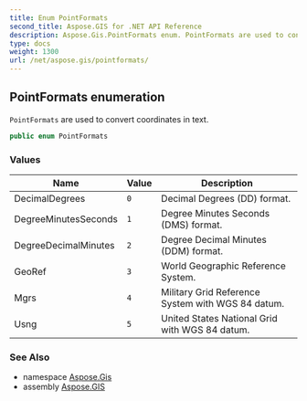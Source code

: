 ```yaml
---
title: Enum PointFormats
second_title: Aspose.GIS for .NET API Reference
description: Aspose.Gis.PointFormats enum. PointFormats are used to convert coordinates in text.
type: docs
weight: 1300
url: /net/aspose.gis/pointformats/
---
```

## PointFormats enumeration

`PointFormats` are used to convert coordinates in text.

```csharp
public enum PointFormats
```

### Values

| Name | Value | Description |
| --- | --- | --- |
| DecimalDegrees | `0` | Decimal Degrees (DD) format. |
| DegreeMinutesSeconds | `1` | Degree Minutes Seconds (DMS) format. |
| DegreeDecimalMinutes | `2` | Degree Decimal Minutes (DDM) format. |
| GeoRef | `3` | World Geographic Reference System. |
| Mgrs | `4` | Military Grid Reference System with WGS 84 datum. |
| Usng | `5` | United States National Grid with WGS 84 datum. |

### See Also

* namespace [Aspose.Gis](../../aspose.gis/)
* assembly [Aspose.GIS](../../)


